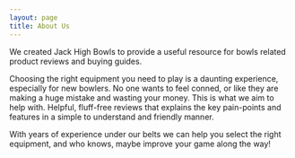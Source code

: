 ```yaml
---
layout: page
title: About Us
---
```


We created Jack High Bowls to provide a useful resource for bowls related product reviews and buying guides.

Choosing the right equipment you need to play is a daunting experience, especially for new bowlers. No one wants to feel conned, or like they are making a huge mistake and wasting your money. This is what we aim to help with. Helpful, fluff-free reviews that explains the key pain-points and features in a simple to understand and friendly manner.

With years of experience under our belts we can help you select the right equipment, and who knows, maybe improve your game along the way!
